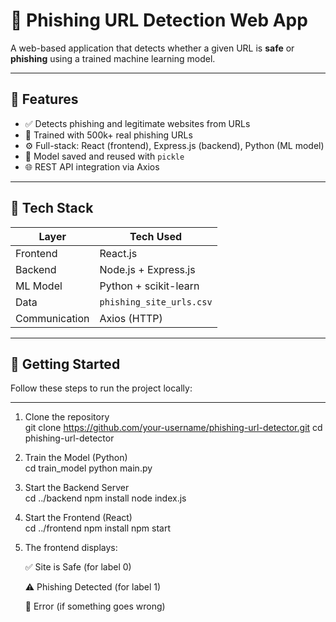 # 🔐 Phishing URL Detection Web App

A web-based application that detects whether a given URL is **safe** or **phishing** using a trained machine learning model.

---

## 📌 Features

- ✅ Detects phishing and legitimate websites from URLs
- 🧠 Trained with 500k+ real phishing URLs
- ⚙️ Full-stack: React (frontend), Express.js (backend), Python (ML model)
- 💾 Model saved and reused with `pickle`
- 🌐 REST API integration via Axios

---

## 🧠 Tech Stack

| Layer       | Tech Used              |
|-------------|------------------------|
| Frontend    | React.js               |
| Backend     | Node.js + Express.js   |
| ML Model    | Python + scikit-learn  |
| Data        | `phishing_site_urls.csv` |
| Communication | Axios (HTTP)         |

---

## 🚀 Getting Started

Follow these steps to run the project locally:

---

1. Clone the repository<br>
git clone https://github.com/your-username/phishing-url-detector.git
cd phishing-url-detector

2. Train the Model (Python)<br>
cd train_model
python main.py

3. Start the Backend Server<br>
cd ../backend
npm install
node index.js

4. Start the Frontend (React)<br>
cd ../frontend
npm install
npm start

5. The frontend displays:<r>

   ✅ Site is Safe (for label 0)

   ⚠️ Phishing Detected (for label 1)

   🛑 Error (if something goes wrong)








